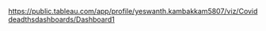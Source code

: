 https://public.tableau.com/app/profile/yeswanth.kambakkam5807/viz/Coviddeadthsdashboards/Dashboard1
